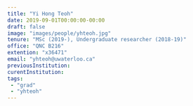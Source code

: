```yaml
---
title: "Yi Hong Teoh"
date: 2019-09-01T00:00:00-00:00
draft: false
image: "images/people/yhteoh.jpg"
tenure: "MSc (2019-), Undergraduate researcher (2018-19)" 
office: "QNC B216"
extention: "x36471"
email: "yhteoh@uwaterloo.ca"
previousInstitution: 
curentInstitution: 
tags:
 - "grad"
 - "yhteoh"
---
```





